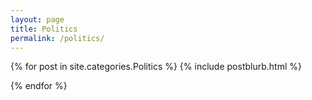 ```yaml
---
layout: page
title: Politics
permalink: /politics/
---
```


<div class="posts">
  {% for post in site.categories.Politics %}
    {% include postblurb.html %}

{% endfor %}

</div>
